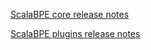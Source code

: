 
[ScalaBPE core release notes](../src/release_notes.txt)

[ScalaBPE plugins release notes](../src/plugin/release_notes.txt)


